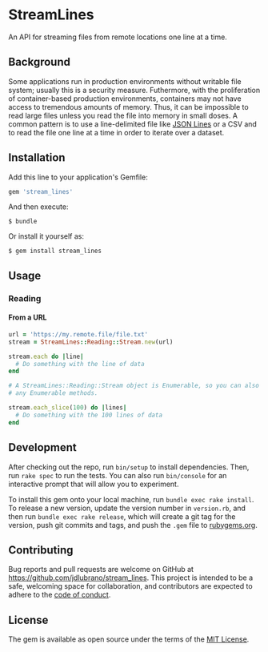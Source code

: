 # StreamLines

An API for streaming files from remote locations one line at a time.

## Background

Some applications run in production environments without writable file system;
usually this is a security measure.  Futhermore, with the proliferation of
container-based production environments, containers may not have access to
tremendous amounts of memory.  Thus, it can be impossible to read large files
unless you read the file into memory in small doses.  A common pattern is to
use a line-delimited file like [JSON Lines](http://jsonlines.org) or a CSV
and to read the file one line at a time in order to iterate over a dataset.

## Installation

Add this line to your application's Gemfile:

```ruby
gem 'stream_lines'
```

And then execute:

    $ bundle

Or install it yourself as:

    $ gem install stream_lines

## Usage

### Reading

#### From a URL

```ruby
url = 'https://my.remote.file/file.txt'
stream = StreamLines::Reading::Stream.new(url)

stream.each do |line|
  # Do something with the line of data
end

# A StreamLines::Reading::Stream object is Enumerable, so you can also use
# any Enumerable methods.

stream.each_slice(100) do |lines|
  # Do something with the 100 lines of data
end
```

## Development

After checking out the repo, run `bin/setup` to install dependencies.
Then, run `rake spec` to run the tests. You can also run `bin/console` for an
interactive prompt that will allow you to experiment.

To install this gem onto your local machine, run `bundle exec rake install`.
To release a new version, update the version number in `version.rb`, and then
run `bundle exec rake release`, which will create a git tag for the version,
push git commits and tags, and push the `.gem` file to
[rubygems.org](https://rubygems.org).

## Contributing

Bug reports and pull requests are welcome on GitHub at
https://github.com/jdlubrano/stream_lines. This project is intended to be a
safe, welcoming space for collaboration, and contributors are expected to
adhere to the [code of conduct](https://github.com/jdlubrano/stream_lines/blob/master/CODE_OF_CONDUCT.md).

## License

The gem is available as open source under the terms of the
[MIT License](https://opensource.org/licenses/MIT).
